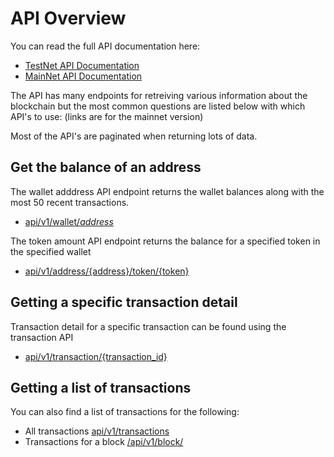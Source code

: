 # API Overview

You can read the full API documentation here:

* [TestNet API Documentation](https://testnet.axentro.io)
* [MainNet API Documentation](https://mainnet.axentro.io)

The API has many endpoints for retreiving various information about the blockchain but the most common questions are listed below with which API's to use: (links are for the mainnet version)

Most of the API's are paginated when returning lots of data.

## Get the balance of an address

The wallet adddress API endpoint returns the wallet balances along with the most 50 recent transactions.

* [api/v1/wallet/_address_](http://mainnet.axentro.io/#/get~wallet~address)

The token amount API endpoint returns the balance for a specified token in the specified wallet

* [api/v1/address/{address}/token/{token}](http://mainnet.axentro.io/#/get~address~address~token~token)

## Getting a specific transaction detail

Transaction detail for a specific transaction can be found using the transaction API

* [api/v1/transaction/{transaction_id}](http://mainnet.axentro.io/#/get~transaction~id)

## Getting a list of transactions

You can also find a list of transactions for the following:

* All transactions [api/v1/transactions](http://mainnet.axentro.io/#/get~transactions)
* Transactions for a block [/api/v1/block/](http://mainnet.axentro.io/#/get~block~index~transactions)
